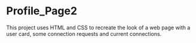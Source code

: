 # Profile_Page2
This project uses HTML and CSS to recreate the look of a web page with a user card, some connection requests and current connections. 
